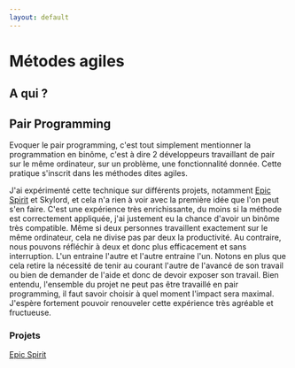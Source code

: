 ```yaml
---
layout: default
---
```

# Métodes agiles

## A qui ?

## Pair Programming

Evoquer le pair programming, c'est tout simplement mentionner la programmation en binôme, c'est à dire 2 développeurs travaillant de pair sur le même ordinateur, sur un problème, une fonctionnalité donnée. Cette pratique s'inscrit dans les méthodes dites agiles.

J'ai expérimenté cette technique sur différents projets, notamment [Epic Spirit](/realizations/epicspirit) et Skylord, et cela n'a rien à voir avec la première idée que l'on peut s'en faire. C'est une expérience très enrichissante, du moins si la méthode est correctement appliquée, j'ai justement eu la chance d'avoir un binôme très compatible. Même si deux personnes travaillent exactement sur le même ordinateur, cela ne divise pas par deux la productivité. Au contraire, nous pouvons réfléchir à deux et donc plus efficacement et sans interruption. L'un entraine l'autre et l'autre entraine l'un. Notons en plus que cela retire la nécessité de tenir au courant l'autre de l'avancé de son travail ou bien de demander de l'aide et donc de devoir exposer son travail. Bien entendu, l'ensemble du projet ne peut pas être travaillé en pair programming, il faut savoir choisir à quel moment l'impact sera maximal. J'espère fortement pouvoir renouveler cette expérience très agréable et fructueuse. 

### Projets

[Epic Spirit](/realizations/epicspirit)